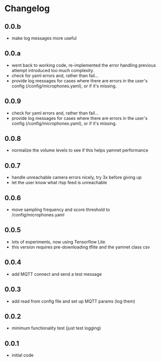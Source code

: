 
# Changelog

## 0.0.b
- make log messages more useful

## 0.0.a
- went back to working code, re-implemented the error handling
  previous attempt introduced too much complexity.
- check for yaml errors and, rather than fail...
- provide log messages for cases where there are errors in the user's
  config (/config/microphones.yaml), or if it's missing.

## 0.0.9
- check for yaml errors and, rather than fail...
- provide log messages for cases where there are errors in the user's
  config (/config/microphones.yaml), or if it's missing.

## 0.0.8
- normalize the volume levels to see if this helps yamnet performance

## 0.0.7
- handle unreachable camera errors nicely, try 3x before giving up
- let the user know what rtsp feed is unreachable

## 0.0.6
- move sampling frequency and score threshold to /config/microphones.yaml

## 0.0.5
- lots of experiments, now using Tensorflow Lite
- this version requires pre-downloading tflite and the yamnet class csv

## 0.0.4
- add MQTT connect and send a test message

## 0.0.3
- add read from config file and set up MQTT params (log them)

## 0.0.2
- minimum functionality test (just test logging)

## 0.0.1
- initial code

